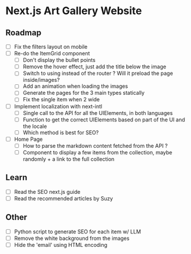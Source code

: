 # Next.js Art Gallery Website

## Roadmap

- [ ] Fix the filters layout on mobile
- [ ] Re-do the ItemGrid component
  - [ ] Don't display the bullet points
  - [ ] Remove the hover effect, just add the title below the image
  - [ ] Switch to using <Link> instead of the router ? Will it preload the page inside/images?
  - [ ] Add an animation when loading the images
  - [ ] Generate the pages for the 3 main types statically
  - [ ] Fix the single item when 2 wide
- [ ] Implement localization with next-intl
  - [ ] Single call to the API for all the UIElements, in both languages
  - [ ] Function to get the correct UIElements based on part of the UI and the locale
  - [ ] Which method is best for SEO?
- [ ] Home Page
  - [ ] How to parse the markdown content fetched from the API ?
  - [ ] Component to display a few items from the collection, maybe randomly + a link to the full collection

## Learn

- [ ] Read the SEO next.js guide
- [ ] Read the recommended articles by Suzy

## Other

- [ ] Python script to generate SEO for each item w/ LLM
- [ ] Remove the white background from the images
- [ ] Hide the 'email' using HTML encoding
